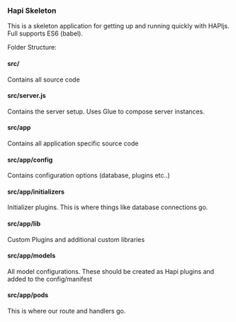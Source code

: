 ### Hapi Skeleton

This is a skeleton application for getting up and running quickly with HAPIjs. Full supports ES6 (babel).

Folder Structure:

#### src/

Contains all source code

#### src/server.js

Contains the server setup. Uses Glue to compose server instances.

#### src/app

Contains all application specific source code

#### src/app/config

Contains configuration options (database, plugins etc..)

#### src/app/initializers

Initializer plugins. This is where things like database connections go.

#### src/app/lib

Custom Plugins and additional custom libraries

#### src/app/models

All model configurations. These should be created as Hapi plugins and added to the config/manifest

#### src/app/pods

This is where our route and handlers go. 